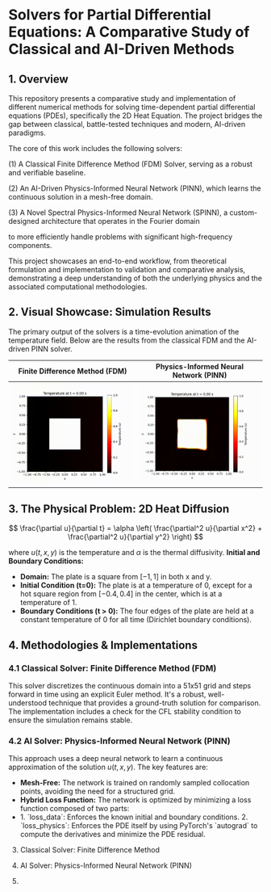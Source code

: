 # Solvers for Partial Differential Equations: A Comparative Study of Classical and AI-Driven Methods

## 1. Overview
This repository presents a comparative study and implementation of different numerical methods for solving time-dependent partial differential equations (PDEs), 
specifically the 2D Heat Equation. The project bridges the gap between classical, battle-tested techniques and modern, AI-driven paradigms.

The core of this work includes the following solvers:

   (1) A Classical Finite Difference Method (FDM) Solver, serving as a robust and verifiable baseline.
	
   (2) An AI-Driven Physics-Informed Neural Network (PINN), which learns the continuous solution in a mesh-free domain.
	
   (3) A Novel Spectral Physics-Informed Neural Network (SPINN), a custom-designed architecture that operates in the Fourier domain 

to more efficiently handle problems with significant high-frequency components.

This project showcases an end-to-end workflow, from theoretical formulation and implementation to validation and 
comparative analysis, demonstrating a deep understanding of both the underlying physics and the associated computational methodologies.


## 2. Visual Showcase: Simulation Results

The primary output of the solvers is a time-evolution animation of the temperature field. Below are the results from the classical FDM and the AI-driven PINN solver.

| **Finite Difference Method (FDM)** | **Physics-Informed Neural Network (PINN)** |
| :--------------------------------: | :----------------------------------------: |
| ![FDM Animation](FDM_heat_equation.gif) | ![PINN Animation](PINN_heat_equation.gif) |



## 3. The Physical Problem: 2D Heat Diffusion

 $$ \frac{\partial u}{\partial t} = \alpha \left( \frac{\partial^2 u}{\partial x^2} + \frac{\partial^2 u}{\partial y^2} \right) $$ 

 where $u(t, x, y)$ is the temperature and $α$ is the thermal diffusivity.
 **Initial and Boundary Conditions:**
 - **Domain:** The plate is a square from $[-1, 1]$ in both x and y.
 - **Initial Condition (t=0):** The plate is at a temperature of 0, except for a hot square region from $[-0.4, 0.4]$ in the center, which is at a temperature of 1.
 - **Boundary Conditions (t \> 0):** The four edges of the plate are held at a constant temperature of 0 for all time (Dirichlet boundary conditions).

 ## 4. Methodologies & Implementations
### 4.1 Classical Solver: Finite Difference Method (FDM) 
This solver discretizes the continuous domain into a 51x51 grid and steps forward in time using an explicit Euler method. It's a robust, well-understood technique that provides a ground-truth solution for comparison. The implementation includes a check for the CFL stability condition to ensure the simulation remains stable.

### 4.2 AI Solver: Physics-Informed Neural Network (PINN) 
This approach uses a deep neural network to learn a continuous approximation of the solution $u(t, x, y)$. The key features are: 
- **Mesh-Free:** The network is trained on randomly sampled collocation points, avoiding the need for a structured grid.
- **Hybrid Loss Function:** The network is optimized by minimizing a loss function composed of two parts:
- <!-- begin list --> 1. `loss_data`: Enforces the known initial and boundary conditions. 2. `loss_physics`: Enforces the PDE itself by using PyTorch's `autograd` to compute the derivatives and minimize the PDE residual. <!-- end list -->

3. Classical Solver: Finite Difference Method

   
4. AI Solver: Physics-Informed Neural Network (PINN)


5. 
